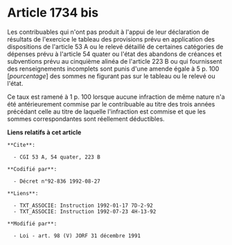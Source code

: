 # Article 1734 bis

Les contribuables qui n'ont pas produit à l'appui de leur déclaration de résultats de l'exercice le tableau des provisions
prévu en application des dispositions de l'article 53 A ou le relevé détaillé de certaines catégories de dépenses prévu à
l'article 54 quater ou l'état des abandons de créances et subventions prévu au cinquième alinéa de l'article 223 B ou qui
fournissent des renseignements incomplets sont punis d'une amende égale à 5 p. 100 [*pourcentage*] des sommes ne figurant pas
sur le tableau ou le relevé ou l'état.

Ce taux est ramené à 1 p. 100 lorsque aucune infraction de même nature n'a été antérieurement commise par le contribuable au
titre des trois années précédant celle au titre de laquelle l'infraction est commise et que les sommes correspondantes sont
réellement déductibles.

**Liens relatifs à cet article**

	**Cite**:

	  - CGI 53 A, 54 quater, 223 B

	**Codifié par**:

	  - Décret n°92-836 1992-08-27

	**Liens**:

	  - TXT_ASSOCIE: Instruction 1992-01-17 7D-2-92
	  - TXT_ASSOCIE: Instruction 1992-07-23 4H-13-92

	**Modifié par**:

	  - Loi - art. 98 (V) JORF 31 décembre 1991
